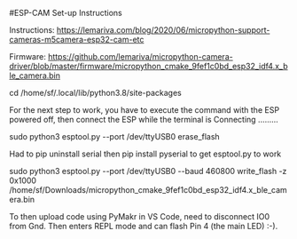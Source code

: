 #ESP-CAM Set-up Instructions

Instructions: https://lemariva.com/blog/2020/06/micropython-support-cameras-m5camera-esp32-cam-etc

Firmware: https://github.com/lemariva/micropython-camera-driver/blob/master/firmware/micropython_cmake_9fef1c0bd_esp32_idf4.x_ble_camera.bin

cd /home/sf/.local/lib/python3.8/site-packages

For the next step to work, you have to execute the command with the ESP powered off, then connect the ESP while the terminal is Connecting .........

sudo python3 esptool.py --port /dev/ttyUSB0 erase_flash

Had to pip uninstall serial then pip install pyserial to get esptool.py to work

sudo python3 esptool.py --port /dev/ttyUSB0 --baud 460800 write_flash -z 0x1000 /home/sf/Downloads/micropython_cmake_9fef1c0bd_esp32_idf4.x_ble_camera.bin


To then upload code using PyMakr in VS Code, need to disconnect IO0 from Gnd.  Then enters REPL mode and can flash Pin 4 (the main LED) :-).
